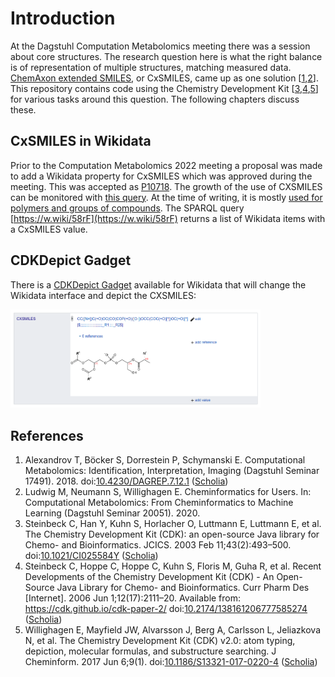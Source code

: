 # Introduction

At the Dagstuhl Computation Metabolomics meeting there was a session about core structures.
The research question here is what the right balance is of representation of multiple
structures, matching measured data. [ChemAxon extended SMILES](https://chemaxon.com/marvin-archive/latest/help/formats/cxsmiles-doc.html),
or <a name="tp1">CxSMILES</a>, came up as one solution [<a href="#citeref1">1</a>,<a href="#citeref2">2</a>].
This repository contains code using the <a name="tp2">Chemistry Development Kit</a> [<a href="#citeref3">3</a>,<a href="#citeref4">4</a>,<a href="#citeref5">5</a>]
for various tasks around this question. The following chapters discuss these.

## CxSMILES in Wikidata

Prior to the Computation Metabolomics 2022 meeting a proposal was made to add a Wikidata
property for CxSMILES which was approved during the meeting. This was accepted as
[P10718](https://wikidata.org/entity/P10718). The growth of the use of CXSMILES
can be monitored with [this query](https://query.wikidata.org/embed.html#%23title%3AChart%20of%20P10718%20usage%0A%23%20Note%3A%20this%20chart%20is%20based%20on%20https%3A%2F%2Fwww.wikidata.org%2Fwiki%2FTemplate%3AProperty_uses%0A%23%20which%20is%20updated%20once%20a%20day%20by%20PLbot%0A%0A%23defaultView%3ALineChart%0ASELECT%20%3Fday%20%3Fcount%20WITH%20%7B%20SELECT%20%28%22.%2B%5C%5C%7C10718%3D%28%5C%5Cd%2B%29.%2B%22%20as%20%3Fr%29%20%28%22%7C10718%3D%22%20as%20%3Fp%29%0A%20%20%28IF%28CONTAINS%28%3Fr1%2C%3Fp%29%2Cxsd%3Ainteger%28REPLACE%28%3Fr1%2C%3Fr%2C%22%241%22%2C%22s%22%29%29%2C-1%29%20AS%20%3Fc1%29%20%28xsd%3AdateTime%28%3Ft1%29%20AS%20%3Fd1%29%0A%20%20%28IF%28CONTAINS%28%3Fr2%2C%3Fp%29%2Cxsd%3Ainteger%28REPLACE%28%3Fr2%2C%3Fr%2C%22%241%22%2C%22s%22%29%29%2C-1%29%20AS%20%3Fc2%29%20%28xsd%3AdateTime%28%3Ft2%29%20AS%20%3Fd2%29%0A%20%20%28IF%28CONTAINS%28%3Fr3%2C%3Fp%29%2Cxsd%3Ainteger%28REPLACE%28%3Fr3%2C%3Fr%2C%22%241%22%2C%22s%22%29%29%2C-1%29%20AS%20%3Fc3%29%20%28xsd%3AdateTime%28%3Ft3%29%20AS%20%3Fd3%29%0A%20%20%28IF%28CONTAINS%28%3Fr4%2C%3Fp%29%2Cxsd%3Ainteger%28REPLACE%28%3Fr4%2C%3Fr%2C%22%241%22%2C%22s%22%29%29%2C-1%29%20AS%20%3Fc4%29%20%28xsd%3AdateTime%28%3Ft4%29%20AS%20%3Fd4%29%0A%20%20%28IF%28CONTAINS%28%3Fr5%2C%3Fp%29%2Cxsd%3Ainteger%28REPLACE%28%3Fr5%2C%3Fr%2C%22%241%22%2C%22s%22%29%29%2C-1%29%20AS%20%3Fc5%29%20%28xsd%3AdateTime%28%3Ft5%29%20AS%20%3Fd5%29%0A%20%20%28IF%28CONTAINS%28%3Fr6%2C%3Fp%29%2Cxsd%3Ainteger%28REPLACE%28%3Fr6%2C%3Fr%2C%22%241%22%2C%22s%22%29%29%2C-1%29%20AS%20%3Fc6%29%20%28xsd%3AdateTime%28%3Ft6%29%20AS%20%3Fd6%29%0A%20%20%28IF%28CONTAINS%28%3Fr7%2C%3Fp%29%2Cxsd%3Ainteger%28REPLACE%28%3Fr7%2C%3Fr%2C%22%241%22%2C%22s%22%29%29%2C-1%29%20AS%20%3Fc7%29%20%28xsd%3AdateTime%28%3Ft7%29%20AS%20%3Fd7%29%0A%20%20%28IF%28CONTAINS%28%3Fr8%2C%3Fp%29%2Cxsd%3Ainteger%28REPLACE%28%3Fr8%2C%3Fr%2C%22%241%22%2C%22s%22%29%29%2C-1%29%20AS%20%3Fc8%29%20%28xsd%3AdateTime%28%3Ft8%29%20AS%20%3Fd8%29%0A%20%20%28IF%28CONTAINS%28%3Fr9%2C%3Fp%29%2Cxsd%3Ainteger%28REPLACE%28%3Fr9%2C%3Fr%2C%22%241%22%2C%22s%22%29%29%2C-1%29%20AS%20%3Fc9%29%20%28xsd%3AdateTime%28%3Ft9%29%20AS%20%3Fd9%29%0A%20%20%28IF%28CONTAINS%28%3Fr10%2C%3Fp%29%2Cxsd%3Ainteger%28REPLACE%28%3Fr10%2C%3Fr%2C%22%241%22%2C%22s%22%29%29%2C-1%29%20AS%20%3Fc10%29%20%28xsd%3AdateTime%28%3Ft10%29%20AS%20%3Fd10%29%0A%20%20%7B%20SERVICE%20wikibase%3Amwapi%20%7B%0A%20%20%20%20%20%20bd%3AserviceParam%20wikibase%3Aapi%20%22Generator%22%20%3B%20wikibase%3Aendpoint%20%22www.wikidata.org%22%20%3B%20mwapi%3Agenerator%20%22allpages%22%20%3B%20%0A%20%20%20%20%20%20%20%20%20%20%20%20%20%20%20%20%20%20%20%20%20%20mwapi%3Agapfrom%20%22Property_uses%22%20%3B%20mwapi%3Agapto%20%22Property_uses%22%20%3B%20mwapi%3Agapnamespace%20%2210%22%20%3B%20%0A%20%20%20%20%20%20%20%20%20%20%20%20%20%20%20%20%20%20%20%20%20%20mwapi%3Aprop%20%22revisions%22%20%3B%20mwapi%3Arvprop%20%22content%7Ctimestamp%22%20%3B%20mwapi%3Arvlimit%20%2210%22%20%3B%20mwapi%3Arvuser%20%22PLbot%22%20%3B%20wikibase%3Alimit%20%22100%22%20.%0A%20%20%20%20%20%20%3Ft1%20wikibase%3AapiOutput%20%22revisions%2Frev%5B1%5D%2F%40timestamp%22%20.%20%3Fr1%20wikibase%3AapiOutput%20%22revisions%2Frev%5B1%5D%2Ftext%28%29%22%20.%0A%20%20%20%20%20%20%3Ft2%20wikibase%3AapiOutput%20%22revisions%2Frev%5B2%5D%2F%40timestamp%22%20.%20%3Fr2%20wikibase%3AapiOutput%20%22revisions%2Frev%5B2%5D%2Ftext%28%29%22%20.%0A%20%20%20%20%20%20%3Ft3%20wikibase%3AapiOutput%20%22revisions%2Frev%5B3%5D%2F%40timestamp%22%20.%20%3Fr3%20wikibase%3AapiOutput%20%22revisions%2Frev%5B3%5D%2Ftext%28%29%22%20.%0A%20%20%20%20%20%20%3Ft4%20wikibase%3AapiOutput%20%22revisions%2Frev%5B4%5D%2F%40timestamp%22%20.%20%3Fr4%20wikibase%3AapiOutput%20%22revisions%2Frev%5B4%5D%2Ftext%28%29%22%20.%0A%20%20%20%20%20%20%3Ft5%20wikibase%3AapiOutput%20%22revisions%2Frev%5B5%5D%2F%40timestamp%22%20.%20%3Fr5%20wikibase%3AapiOutput%20%22revisions%2Frev%5B5%5D%2Ftext%28%29%22%20.%0A%20%20%20%20%20%20%3Ft6%20wikibase%3AapiOutput%20%22revisions%2Frev%5B6%5D%2F%40timestamp%22%20.%20%3Fr6%20wikibase%3AapiOutput%20%22revisions%2Frev%5B6%5D%2Ftext%28%29%22%20.%0A%20%20%20%20%20%20%3Ft7%20wikibase%3AapiOutput%20%22revisions%2Frev%5B7%5D%2F%40timestamp%22%20.%20%3Fr7%20wikibase%3AapiOutput%20%22revisions%2Frev%5B7%5D%2Ftext%28%29%22%20.%0A%20%20%20%20%20%20%3Ft8%20wikibase%3AapiOutput%20%22revisions%2Frev%5B8%5D%2F%40timestamp%22%20.%20%3Fr8%20wikibase%3AapiOutput%20%22revisions%2Frev%5B8%5D%2Ftext%28%29%22%20.%0A%20%20%20%20%20%20%3Ft9%20wikibase%3AapiOutput%20%22revisions%2Frev%5B9%5D%2F%40timestamp%22%20.%20%3Fr9%20wikibase%3AapiOutput%20%22revisions%2Frev%5B9%5D%2Ftext%28%29%22%20.%0A%20%20%20%20%20%20%3Ft10%20wikibase%3AapiOutput%20%22revisions%2Frev%5B10%5D%2F%40timestamp%22%20.%20%3Fr10%20wikibase%3AapiOutput%20%22revisions%2Frev%5B10%5D%2Ftext%28%29%22%20.%0A%20%20%20%20%7D%0A%20%20%7D%0A%7D%20as%20%25revs%20%7B%0A%20%20%7BBIND%28%3Fc1%20AS%20%3Fcount%29%20BIND%28%3Fd1%20AS%20%3Fday%29%20INCLUDE%20%25revs%7D%20UNION%0A%20%20%7BBIND%28%3Fc2%20AS%20%3Fcount%29%20BIND%28%3Fd2%20AS%20%3Fday%29%20INCLUDE%20%25revs%7D%20UNION%0A%20%20%7BBIND%28%3Fc3%20AS%20%3Fcount%29%20BIND%28%3Fd3%20AS%20%3Fday%29%20INCLUDE%20%25revs%7D%20UNION%0A%20%20%7BBIND%28%3Fc4%20AS%20%3Fcount%29%20BIND%28%3Fd4%20AS%20%3Fday%29%20INCLUDE%20%25revs%7D%20UNION%0A%20%20%7BBIND%28%3Fc5%20AS%20%3Fcount%29%20BIND%28%3Fd5%20AS%20%3Fday%29%20INCLUDE%20%25revs%7D%20UNION%0A%20%20%7BBIND%28%3Fc6%20AS%20%3Fcount%29%20BIND%28%3Fd6%20AS%20%3Fday%29%20INCLUDE%20%25revs%7D%20UNION%0A%20%20%7BBIND%28%3Fc7%20AS%20%3Fcount%29%20BIND%28%3Fd7%20AS%20%3Fday%29%20INCLUDE%20%25revs%7D%20UNION%0A%20%20%7BBIND%28%3Fc8%20AS%20%3Fcount%29%20BIND%28%3Fd8%20AS%20%3Fday%29%20INCLUDE%20%25revs%7D%20UNION%0A%20%20%7BBIND%28%3Fc9%20AS%20%3Fcount%29%20BIND%28%3Fd9%20AS%20%3Fday%29%20INCLUDE%20%25revs%7D%20UNION%0A%20%20%7BBIND%28%3Fc10%20AS%20%3Fcount%29%20BIND%28%3Fd10%20AS%20%3Fday%29%20INCLUDE%20%25revs%7D%20%0A%20%20FILTER%28%3Fcount%20%21%3D%20-1%29%0A%7D).
At the time of writing, it is mostly [used for polymers and groups of compounds](https://www.wikidata.org/wiki/Wikidata:Database_reports/Constraint_violations/P10718#Types_statistics).
The SPARQL query [https://w.wiki/58rF](https://w.wiki/58rF) returns a list of Wikidata items with a
CxSMILES value.

## CDKDepict Gadget

There is a [CDKDepict Gadget](https://www.wikidata.org/wiki/User:Egon_Willighagen/cdkdepict_gadget.js) available for Wikidata that will change the Wikidata
interface and depict the CXSMILES:

<img src="./images/cdkdepict_wikidata.png" width="400" alt="Screenshot of the CDKDepict Gadget entry." />

## References

1. <a name="citeref1"></a>Alexandrov T, Böcker S, Dorrestein P, Schymanski E. Computational Metabolomics: Identification, Interpretation, Imaging (Dagstuhl Seminar 17491). 2018.  doi:[10.4230/DAGREP.7.12.1](https://doi.org/10.4230/DAGREP.7.12.1) ([Scholia](https://scholia.toolforge.org/doi/10.4230/DAGREP.7.12.1))
2. <a name="citeref2"></a>Ludwig M, Neumann S, Willighagen E. Cheminformatics for Users. In: Computational Metabolomics: From Cheminformatics to Machine Learning (Dagstuhl Seminar 20051). 2020. 
3. <a name="citeref3"></a>Steinbeck C, Han Y, Kuhn S, Horlacher O, Luttmann E, Luttmann E, et al. The Chemistry Development Kit (CDK): an open-source Java library for Chemo- and Bioinformatics. JCICS. 2003 Feb 11;43(2):493–500.  doi:[10.1021/CI025584Y](https://doi.org/10.1021/CI025584Y) ([Scholia](https://scholia.toolforge.org/doi/10.1021/CI025584Y))
4. <a name="citeref4"></a>Steinbeck C, Hoppe C, Hoppe C, Kuhn S, Floris M, Guha R, et al. Recent Developments of the Chemistry Development Kit (CDK) - An Open-Source Java Library for Chemo- and Bioinformatics. Curr Pharm Des [Internet]. 2006 Jun 1;12(17):2111–20. Available from: https://cdk.github.io/cdk-paper-2/ doi:[10.2174/138161206777585274](https://doi.org/10.2174/138161206777585274) ([Scholia](https://scholia.toolforge.org/doi/10.2174/138161206777585274))
5. <a name="citeref5"></a>Willighagen E, Mayfield JW, Alvarsson J, Berg A, Carlsson L, Jeliazkova N, et al. The Chemistry Development Kit (CDK) v2.0: atom typing, depiction, molecular formulas, and substructure searching. J Cheminform. 2017 Jun 6;9(1).  doi:[10.1186/S13321-017-0220-4](https://doi.org/10.1186/S13321-017-0220-4) ([Scholia](https://scholia.toolforge.org/doi/10.1186/S13321-017-0220-4))


